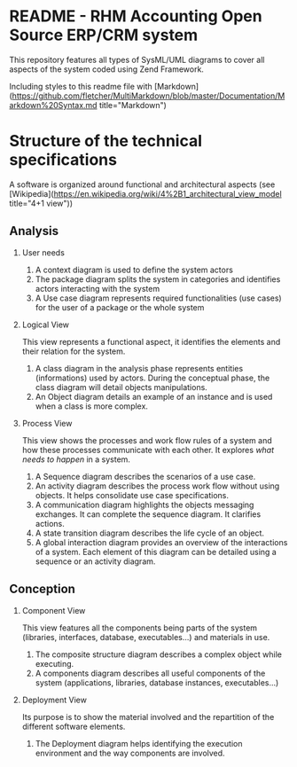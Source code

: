 # README - RHM Accounting Open Source ERP/CRM system

This repository features all types of SysML/UML diagrams to cover all aspects of the system coded using Zend Framework.

Including styles to this readme file with [Markdown](https://github.com/fletcher/MultiMarkdown/blob/master/Documentation/Markdown%20Syntax.md title="Markdown") 

# Structure of the technical specifications

A software is organized around functional and architectural aspects (see [Wikipedia](https://en.wikipedia.org/wiki/4%2B1_architectural_view_model title="4+1 view"))

Analysis
--------

1. User needs
	
	1. A context diagram is used to define the system actors
	2. The package diagram splits the system in categories and identifies actors interacting with the system
	3. A Use case diagram represents required functionalities (use cases) for the user of a package or the whole system
	
2. Logical View

	This view represents a functional aspect, it identifies the elements and their relation for the system.

	1. A class diagram in the analysis phase represents entities (informations) used by actors. During the conceptual phase, the class diagram will detail objects manipulations.	
	2. An Object diagram details an example of an instance and is used when a class is more complex.

3. Process View

	This view shows the processes and work flow rules of a system and how these processes communicate with each other. It explores *what needs to happen* in a system.

	1. A Sequence diagram describes the scenarios of a use case.
	2. An activity diagram describes the process work flow without using objects. It helps consolidate use case specifications.
	3. A communication diagram highlights the objects messaging exchanges. It can complete the sequence diagram. It clarifies actions.
	4. A state transition diagram describes the life cycle of an object.
	5. A global interaction diagram provides an overview of the interactions of a system. Each element of this diagram can be detailed using a sequence or an activity diagram.
	

Conception
----------

1. Component View

	This view features all the components being parts of the system (libraries, interfaces, database, executables...) and materials in use.

	1. The composite structure diagram describes a complex object while executing.
	2. A components diagram describes all useful components of the system (applications, libraries, database instances, executables...)
	
2. Deployment View

	Its purpose is to show the material involved and the repartition of the different software elements.

	1. The Deployment diagram helps identifying the execution environment and the way components are involved.
	